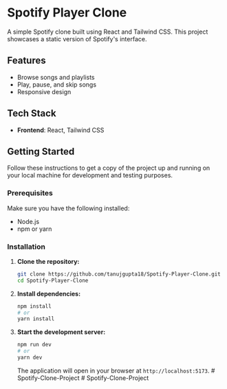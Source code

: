 # Spotify Player Clone

A simple Spotify clone built using React and Tailwind CSS. This project showcases a static version of Spotify's interface.

## Features

- Browse songs and playlists
- Play, pause, and skip songs
- Responsive design

## Tech Stack

- **Frontend**: React, Tailwind CSS

## Getting Started

Follow these instructions to get a copy of the project up and running on your local machine for development and testing purposes.

### Prerequisites

Make sure you have the following installed:

- Node.js
- npm or yarn

### Installation

1. **Clone the repository:**

   ```bash
   git clone https://github.com/tanujgupta18/Spotify-Player-Clone.git
   cd Spotify-Player-Clone
   ```

2. **Install dependencies:**

   ```bash
   npm install
   # or
   yarn install
   ```

3. **Start the development server:**

   ```bash
   npm run dev
   # or
   yarn dev
   ```

   The application will open in your browser at `http://localhost:5173`.
#   S p o t i f y - C l o n e - P r o j e c t  
 #   S p o t i f y - C l o n e - P r o j e c t  
 